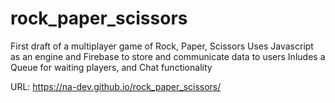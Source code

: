 # rock_paper_scissors

First draft of a multiplayer game of Rock, Paper, Scissors
Uses Javascript as an engine and Firebase to store and communicate data to users
Inludes a Queue for waiting players, and Chat functionality

URL: https://na-dev.github.io/rock_paper_scissors/
